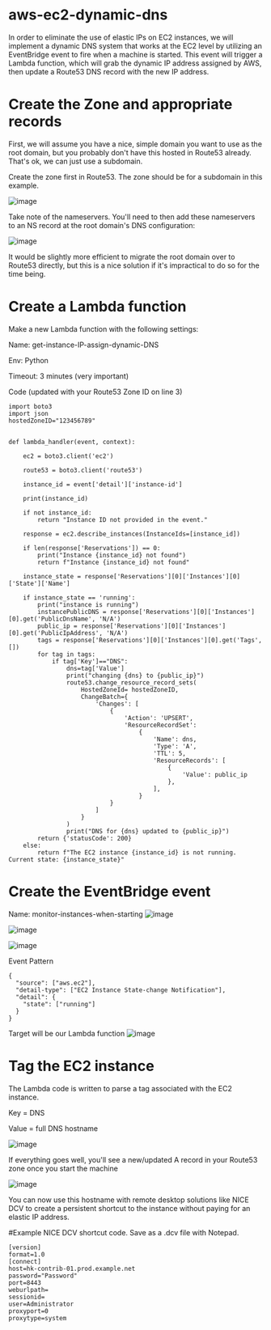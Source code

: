 # aws-ec2-dynamic-dns

In order to eliminate the use of elastic IPs on EC2 instances, we will implement a dynamic DNS system that works at the EC2 level by utilizing an EventBridge event to fire when a machine is started. This event will trigger a Lambda function, which will grab the dynamic IP address assigned by AWS, then update a Route53 DNS record with the new IP address. 

# Create the Zone and appropriate records

First, we will assume you have a nice, simple domain you want to use as the root domain, but you probably don't have this hosted in Route53 already. That's ok, we can just use a subdomain. 

Create the zone first in Route53. The zone should be for a subdomain in this example. 

![image](https://github.com/githubarooski/aws-ec2-dynamic-dns/assets/62593128/fbf43572-b430-448d-a68c-63feef4eb2f8)

Take note of the nameservers. You'll need to then add these nameservers to an NS record at the root domain's DNS configuration:

![image](https://github.com/githubarooski/aws-ec2-dynamic-dns/assets/62593128/e0d7d22d-171d-46c5-be27-9d833a36a086)

It would be slightly more efficient to migrate the root domain over to Route53 directly, but this is a nice solution if it's impractical to do so for the time being. 

# Create a Lambda function
Make a new Lambda function with the following settings:

Name: get-instance-IP-assign-dynamic-DNS

Env: Python

Timeout: 3 minutes (very important)

Code (updated with your Route53 Zone ID on line 3)
```
import boto3
import json 
hostedZoneID="123456789"


def lambda_handler(event, context):
    
    ec2 = boto3.client('ec2')

    route53 = boto3.client('route53')
    
    instance_id = event['detail']['instance-id']

    print(instance_id)

    if not instance_id:
        return "Instance ID not provided in the event."

    response = ec2.describe_instances(InstanceIds=[instance_id])

    if len(response['Reservations']) == 0:
        print("Instance {instance_id} not found")
        return f"Instance {instance_id} not found"
    
    instance_state = response['Reservations'][0]['Instances'][0]['State']['Name']
    
    if instance_state == 'running':
        print("instance is running")
        instancePublicDNS = response['Reservations'][0]['Instances'][0].get('PublicDnsName', 'N/A')
        public_ip = response['Reservations'][0]['Instances'][0].get('PublicIpAddress', 'N/A')
        tags = response['Reservations'][0]['Instances'][0].get('Tags', [])
        for tag in tags:
            if tag['Key']=="DNS":
                dns=tag['Value']
                print("changing {dns} to {public_ip}")
                route53.change_resource_record_sets(
                    HostedZoneId= hostedZoneID,
                    ChangeBatch={
                        'Changes': [
                            {
                                'Action': 'UPSERT',
                                'ResourceRecordSet':
                                    {
                                        'Name': dns,
                                        'Type': 'A',
                                        'TTL': 5,
                                        'ResourceRecords': [
                                            {
                                                'Value': public_ip
                                            },
                                        ],
                                    }
                            }
                        ]
                    }
                )
                print("DNS for {dns} updated to {public_ip}") 
        return {'statusCode': 200}
    else:
        return f"The EC2 instance {instance_id} is not running. Current state: {instance_state}"
```


# Create the EventBridge event
Name: monitor-instances-when-starting
![image](https://github.com/githubarooski/aws-ec2-dynamic-dns/assets/62593128/7991575b-6fa4-43a5-bdcc-755574e975b8)

![image](https://github.com/githubarooski/aws-ec2-dynamic-dns/assets/62593128/5ae93115-04ff-4910-9786-cb75fbf42233)

![image](https://github.com/githubarooski/aws-ec2-dynamic-dns/assets/62593128/c95db0a1-edeb-423d-ad48-8956135a9412)

Event Pattern
```
{
  "source": ["aws.ec2"],
  "detail-type": ["EC2 Instance State-change Notification"],
  "detail": {
    "state": ["running"]
  }
}
```

Target will be our Lambda function
![image](https://github.com/githubarooski/aws-ec2-dynamic-dns/assets/62593128/3b9962b5-a42f-4730-bc78-620a2eac857a)

# Tag the EC2 instance

The Lambda code is written to parse a tag associated with the EC2 instance. 

Key = DNS

Value = full DNS hostname

![image](https://github.com/githubarooski/aws-ec2-dynamic-dns/assets/62593128/bfa6f0a1-43ca-4921-9d12-13b88a0a759f)


If everything goes well, you'll see a new/updated A record in your Route53 zone once you start the machine

![image](https://github.com/githubarooski/aws-ec2-dynamic-dns/assets/62593128/0f86b0e9-cf2d-4ee4-8acd-674d1d6b919a)

You can now use this hostname with remote desktop solutions like NICE DCV to create a persistent shortcut to the instance without paying for an elastic IP address. 

#Example NICE DCV shortcut code. Save as a .dcv file with Notepad.

```
[version]
format=1.0
[connect]
host=hk-contrib-01.prod.example.net
password="Password"
port=8443
weburlpath=
sessionid=
user=Administrator
proxyport=0
proxytype=system
```










